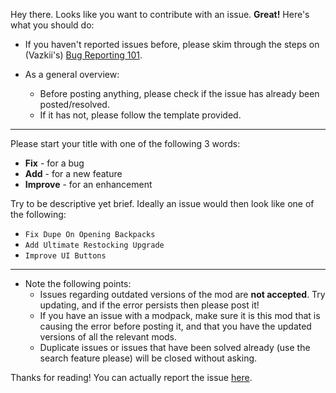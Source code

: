 Hey there. Looks like you want to contribute with an issue. **Great!** Here's what you should do:

* If you haven't reported issues before, please skim through the steps on (Vazkii's) [Bug Reporting 101](http://vazkii.us/br101/).

* As a general overview:
  * Before posting anything, please check if the issue has already been posted/resolved.
  * If it has not, please follow the template provided.

---

Please start your title with one of the following 3 words:

* __Fix__ - for a bug
* __Add__ - for a new feature
* __Improve__ - for an enhancement

Try to be descriptive yet brief. Ideally an issue would then look like one of the following:

* `Fix Dupe On Opening Backpacks`
* `Add Ultimate Restocking Upgrade`
* `Improve UI Buttons`

---

* Note the following points:
  * Issues regarding outdated versions of the mod are **not accepted**. Try updating, and if the error persists then please post it!
  * If you have an issue with a modpack, make sure it is this mod that is causing the error before posting it, and that you have the updated versions of all the relevant mods.
  * Duplicate issues or issues that have been solved already (use the search feature please) will be closed without asking.

Thanks for reading! You can actually report the issue [here](https://github.com/gr8pefish/IronBackpacks/issues).
